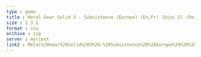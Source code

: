 ```yaml
---
type : game
title : Metal Gear Solid 3 - Subsistence (Europe) (En,Fr) (Disc 2) (Persistence)
size : 2.3 G
format : iso
archive : zip
server : myrient
link2 : Metal%20Gear%20Solid%203%20-%20Subsistence%20%28Europe%29%20%28En%2CFr%29%20%28Disc%202%29%20%28Persistence%29
---
```


